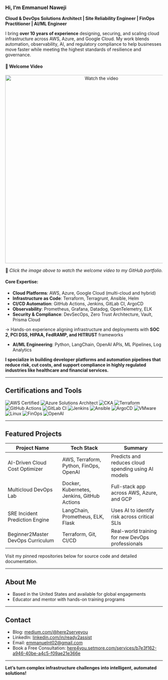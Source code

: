 ### Hi, I’m Emmanuel Naweji

**Cloud & DevOps Solutions Architect | Site Reliability Engineer | FinOps Practitioner | AI/ML Engineer**

I bring **over 10 years of experience** designing, securing, and scaling cloud infrastructure across AWS, Azure, and Google Cloud. My work blends automation, observability, AI, and regulatory compliance to help businesses move faster while meeting the highest standards of resilience and governance.

<p align="center">
  <h4>🎥 Welcome Video</h4>
</p>

<p align="center">
  <a href="https://youtu.be/MYuLMw1obAc" target="_blank">
    <img src="https://img.youtube.com/vi/MYuLMw1obAc/0.jpg" alt="Watch the video" width="600">
  </a>
</p>

<p align="center">
  📌 <em>Click the image above to watch the welcome video to my GitHub portfolio.</em>
</p>

#### Core Expertise:
- **Cloud Platforms**: AWS, Azure, Google Cloud (multi-cloud and hybrid)
- **Infrastructure as Code**: Terraform, Terragrunt, Ansible, Helm
- **CI/CD Automation**: GitHub Actions, Jenkins, GitLab CI, ArgoCD
- **Observability**: Prometheus, Grafana, Datadog, OpenTelemetry, ELK
- **Security & Compliance**: DevSecOps, Zero Trust Architecture, Vault, Prisma Cloud

→ Hands-on experience aligning infrastructure and deployments with **SOC 2, PCI DSS, HIPAA, FedRAMP, and HITRUST** frameworks

- **AI/ML Engineering**: Python, LangChain, OpenAI APIs, ML Pipelines, Log Analytics

**I specialize in building developer platforms and automation pipelines that reduce risk, cut costs, and support compliance in highly regulated industries like healthcare and financial services.**

---

## Certifications and Tools

![AWS Certified](https://img.shields.io/badge/AWS-Certified-blue?logo=amazonaws)
![Azure Solutions Architect](https://img.shields.io/badge/Azure-Solutions%20Architect-0078D4?logo=microsoftazure)
![CKA](https://img.shields.io/badge/Kubernetes-CKA-blue?logo=kubernetes)
![Terraform](https://img.shields.io/badge/IaC-Terraform-623CE4?logo=terraform)
![GitHub Actions](https://img.shields.io/badge/CI/CD-GitHub%20Actions-blue?logo=githubactions)
![GitLab CI](https://img.shields.io/badge/CI/CD-GitLab%20CI-FC6D26?logo=gitlab)
![Jenkins](https://img.shields.io/badge/CI/CD-Jenkins-D24939?logo=jenkins)
![Ansible](https://img.shields.io/badge/Automation-Ansible-red?logo=ansible)
![ArgoCD](https://img.shields.io/badge/GitOps-ArgoCD-orange?logo=argo)
![VMware](https://img.shields.io/badge/Virtualization-VMware-607078?logo=vmware)
![Linux](https://img.shields.io/badge/OS-Linux-black?logo=linux)
![FinOps](https://img.shields.io/badge/FinOps-Cost%20Optimization-green?logo=money)
![OpenAI](https://img.shields.io/badge/AI-OpenAI-ff9900?logo=openai)

---

## Featured Projects

| Project Name | Tech Stack | Summary |
|--------------|------------|---------|
| AI-Driven Cloud Cost Optimizer | AWS, Terraform, Python, FinOps, OpenAI | Predicts and reduces cloud spending using AI models |
| Multicloud DevOps Lab | Docker, Kubernetes, Jenkins, GitHub Actions | Full-stack app across AWS, Azure, and GCP |
| SRE Incident Prediction Engine | LangChain, Prometheus, ELK, Flask | Uses AI to identify risk across critical SLIs |
| Beginner2Master DevOps Curriculum | Terraform, Git, CI/CD | Real-world training for new DevOps professionals |

Visit my pinned repositories below for source code and detailed documentation.

---

## About Me

- Based in the United States and available for global engagements
- Educator and mentor with hands-on training programs


---

## Contact

- Blog: [medium.com/@here2serveyou](https://medium.com/@here2serveyou)
- LinkedIn: [linkedin.com/in/ready2assist](https://www.linkedin.com/in/ready2assist)
- Email: emmanuelnt02@gmail.com
- Book a Free Consultation: [here4you.setmore.com/services/b7e3f162-a946-40be-a4c5-f09ae21e366e](https://here4you.setmore.com/services/b7e3f162-a946-40be-a4c5-f09ae21e366e)

---

**Let’s turn complex infrastructure challenges into intelligent, automated solutions!**
